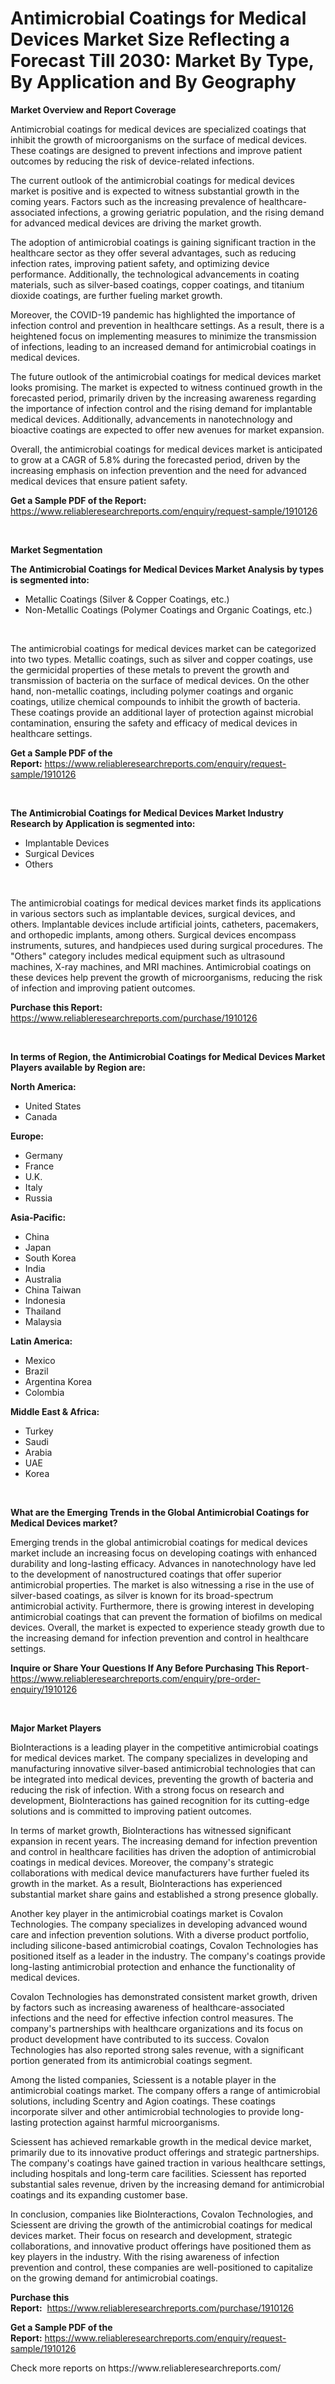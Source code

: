 <p><h1>Antimicrobial Coatings for Medical Devices Market Size Reflecting a Forecast Till 2030: Market By Type, By Application and By Geography</h1></p><p><strong>Market Overview and Report Coverage</strong></p>
<p><p>Antimicrobial coatings for medical devices are specialized coatings that inhibit the growth of microorganisms on the surface of medical devices. These coatings are designed to prevent infections and improve patient outcomes by reducing the risk of device-related infections.</p><p>The current outlook of the antimicrobial coatings for medical devices market is positive and is expected to witness substantial growth in the coming years. Factors such as the increasing prevalence of healthcare-associated infections, a growing geriatric population, and the rising demand for advanced medical devices are driving the market growth.</p><p>The adoption of antimicrobial coatings is gaining significant traction in the healthcare sector as they offer several advantages, such as reducing infection rates, improving patient safety, and optimizing device performance. Additionally, the technological advancements in coating materials, such as silver-based coatings, copper coatings, and titanium dioxide coatings, are further fueling market growth.</p><p>Moreover, the COVID-19 pandemic has highlighted the importance of infection control and prevention in healthcare settings. As a result, there is a heightened focus on implementing measures to minimize the transmission of infections, leading to an increased demand for antimicrobial coatings in medical devices.</p><p>The future outlook of the antimicrobial coatings for medical devices market looks promising. The market is expected to witness continued growth in the forecasted period, primarily driven by the increasing awareness regarding the importance of infection control and the rising demand for implantable medical devices. Additionally, advancements in nanotechnology and bioactive coatings are expected to offer new avenues for market expansion.</p><p>Overall, the antimicrobial coatings for medical devices market is anticipated to grow at a CAGR of 5.8% during the forecasted period, driven by the increasing emphasis on infection prevention and the need for advanced medical devices that ensure patient safety.</p></p>
<p><strong>Get a Sample PDF of the Report:</strong> <a href="https://www.reliableresearchreports.com/enquiry/request-sample/1910126">https://www.reliableresearchreports.com/enquiry/request-sample/1910126</a></p>
<p>&nbsp;</p>
<p><strong>Market Segmentation</strong></p>
<p><strong>The Antimicrobial Coatings for Medical Devices Market Analysis by types is segmented into:</strong></p>
<p><ul><li>Metallic Coatings (Silver & Copper Coatings, etc.)</li><li>Non-Metallic Coatings (Polymer Coatings and Organic Coatings, etc.)</li></ul></p>
<p>&nbsp;</p>
<p><p>The antimicrobial coatings for medical devices market can be categorized into two types. Metallic coatings, such as silver and copper coatings, use the germicidal properties of these metals to prevent the growth and transmission of bacteria on the surface of medical devices. On the other hand, non-metallic coatings, including polymer coatings and organic coatings, utilize chemical compounds to inhibit the growth of bacteria. These coatings provide an additional layer of protection against microbial contamination, ensuring the safety and efficacy of medical devices in healthcare settings.</p></p>
<p><strong>Get a Sample PDF of the Report:</strong>&nbsp;<a href="https://www.reliableresearchreports.com/enquiry/request-sample/1910126">https://www.reliableresearchreports.com/enquiry/request-sample/1910126</a></p>
<p>&nbsp;</p>
<p><strong>The Antimicrobial Coatings for Medical Devices Market Industry Research by Application is segmented into:</strong></p>
<p><ul><li>Implantable Devices</li><li>Surgical Devices</li><li>Others</li></ul></p>
<p>&nbsp;</p>
<p><p>The antimicrobial coatings for medical devices market finds its applications in various sectors such as implantable devices, surgical devices, and others. Implantable devices include artificial joints, catheters, pacemakers, and orthopedic implants, among others. Surgical devices encompass instruments, sutures, and handpieces used during surgical procedures. The "Others" category includes medical equipment such as ultrasound machines, X-ray machines, and MRI machines. Antimicrobial coatings on these devices help prevent the growth of microorganisms, reducing the risk of infection and improving patient outcomes.</p></p>
<p><strong>Purchase this Report:</strong>&nbsp; <a href="https://www.reliableresearchreports.com/purchase/1910126">https://www.reliableresearchreports.com/purchase/1910126</a></p>
<p>&nbsp;</p>
<p><strong>In terms of Region, the Antimicrobial Coatings for Medical Devices Market Players available by Region are:</strong></p>
<p>
    <p> <strong> North America: </strong>
        <ul>
            <li>United States</li>
            <li>Canada</li>
        </ul>
        </p> 
    <p> <strong> Europe: </strong>
        <ul>
            <li>Germany</li>
            <li>France</li>
            <li>U.K.</li>
            <li>Italy</li>
            <li>Russia</li>
        </ul>
        </p> 
    <p> <strong> Asia-Pacific: </strong>
        <ul>
            <li>China</li>
            <li>Japan</li>
            <li>South Korea</li>
            <li>India</li>
            <li>Australia</li>
            <li>China Taiwan</li>
            <li>Indonesia</li>
            <li>Thailand</li>
            <li>Malaysia</li>
        </ul>
        </p> 
    <p> <strong> Latin America: </strong>
        <ul>
            <li>Mexico</li>
            <li>Brazil</li>
            <li>Argentina Korea</li>
            <li>Colombia</li>
        </ul>
        </p> 
    <p> <strong> Middle East & Africa: </strong>
        <ul>
            <li>Turkey</li>
            <li>Saudi</li>
            <li>Arabia</li>
            <li>UAE</li>
            <li>Korea</li>
        </ul>
    </p>
    </p>
<p>&nbsp;</p>
<p><strong>What are the Emerging Trends in the Global Antimicrobial Coatings for Medical Devices market?</strong></p>
<p><p>Emerging trends in the global antimicrobial coatings for medical devices market include an increasing focus on developing coatings with enhanced durability and long-lasting efficacy. Advances in nanotechnology have led to the development of nanostructured coatings that offer superior antimicrobial properties. The market is also witnessing a rise in the use of silver-based coatings, as silver is known for its broad-spectrum antimicrobial activity. Furthermore, there is growing interest in developing antimicrobial coatings that can prevent the formation of biofilms on medical devices. Overall, the market is expected to experience steady growth due to the increasing demand for infection prevention and control in healthcare settings.</p></p>
<p><strong>Inquire or Share Your Questions If Any Before Purchasing This Report</strong>- <a href="https://www.reliableresearchreports.com/enquiry/pre-order-enquiry/1910126">https://www.reliableresearchreports.com/enquiry/pre-order-enquiry/1910126</a></p>
<p>&nbsp;</p>
<p><strong>Major Market Players</strong></p>
<p><p>BioInteractions is a leading player in the competitive antimicrobial coatings for medical devices market. The company specializes in developing and manufacturing innovative silver-based antimicrobial technologies that can be integrated into medical devices, preventing the growth of bacteria and reducing the risk of infection. With a strong focus on research and development, BioInteractions has gained recognition for its cutting-edge solutions and is committed to improving patient outcomes.</p><p>In terms of market growth, BioInteractions has witnessed significant expansion in recent years. The increasing demand for infection prevention and control in healthcare facilities has driven the adoption of antimicrobial coatings in medical devices. Moreover, the company's strategic collaborations with medical device manufacturers have further fueled its growth in the market. As a result, BioInteractions has experienced substantial market share gains and established a strong presence globally.</p><p>Another key player in the antimicrobial coatings market is Covalon Technologies. The company specializes in developing advanced wound care and infection prevention solutions. With a diverse product portfolio, including silicone-based antimicrobial coatings, Covalon Technologies has positioned itself as a leader in the industry. The company's coatings provide long-lasting antimicrobial protection and enhance the functionality of medical devices.</p><p>Covalon Technologies has demonstrated consistent market growth, driven by factors such as increasing awareness of healthcare-associated infections and the need for effective infection control measures. The company's partnerships with healthcare organizations and its focus on product development have contributed to its success. Covalon Technologies has also reported strong sales revenue, with a significant portion generated from its antimicrobial coatings segment.</p><p>Among the listed companies, Sciessent is a notable player in the antimicrobial coatings market. The company offers a range of antimicrobial solutions, including Scentry and Agion coatings. These coatings incorporate silver and other antimicrobial technologies to provide long-lasting protection against harmful microorganisms.</p><p>Sciessent has achieved remarkable growth in the medical device market, primarily due to its innovative product offerings and strategic partnerships. The company's coatings have gained traction in various healthcare settings, including hospitals and long-term care facilities. Sciessent has reported substantial sales revenue, driven by the increasing demand for antimicrobial coatings and its expanding customer base.</p><p>In conclusion, companies like BioInteractions, Covalon Technologies, and Sciessent are driving the growth of the antimicrobial coatings for medical devices market. Their focus on research and development, strategic collaborations, and innovative product offerings have positioned them as key players in the industry. With the rising awareness of infection prevention and control, these companies are well-positioned to capitalize on the growing demand for antimicrobial coatings.</p></p>
<p><strong>Purchase this Report:</strong>&nbsp;&nbsp;<a href="https://www.reliableresearchreports.com/purchase/1910126">https://www.reliableresearchreports.com/purchase/1910126</a></p>
<p></p>
<p><strong>Get a Sample PDF of the Report:</strong>&nbsp;<a href="https://www.reliableresearchreports.com/enquiry/request-sample/1910126">https://www.reliableresearchreports.com/enquiry/request-sample/1910126</a></p>
<p>Check more reports on https://www.reliableresearchreports.com/</p>